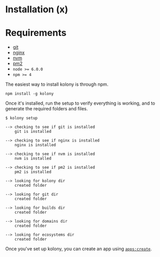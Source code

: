 # Installation (x)

# Requirements
- [git](https://git-scm.com/)
- [nginx](https://www.nginx.com/resources/wiki/)
- [nvm](https://github.com/creationix/nvm)
- [pm2](http://pm2.keymetrics.io/)
- `node >= 6.0.0`
- `npm >= 4`

The easiest way to install kolony is through npm.
```
npm install -g kolony
```

Once it's installed, run the setup to verify everything is working, and to generate the required folders and files.

```
$ kolony setup

--> checking to see if git is installed
    git is installed

--> checking to see if nginx is installed
    nginx is installed

--> checking to see if nvm is installed
    nvm is installed

--> checking to see if pm2 is installed
    pm2 is installed

--> looking for kolony dir
    created folder

--> looking for git dir
    created folder

--> looking for builds dir
    created folder

--> looking for domains dir
    created folder

--> looking for ecosystems dir
    created folder

```

Once you've set up kolony, you can create an app using [`apps:create`](https://konstructor.js.org/guides/kolony/commands/apps#create).

